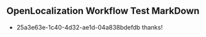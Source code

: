 ## OpenLocalization Workflow Test MarkDown
* 25a3e63e-1c40-4d32-ae1d-04a838bdefdb thanks!

<!--HONumber=Jul16_HO4-->


